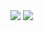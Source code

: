 <div>
  <img src="https://github-readme-stats.xanderbarkhatov.vercel.app/api/top-langs/?username=xanderbarkhatov&langs_count=10&layout=compact&card_width=325&hide_title=true&hide_border=true&custom_title=Languages&bg_color=00000000&text_color=64748b&title_color=ec4899" />
  <img src="https://github-readme-stats.xanderbarkhatov.vercel.app/api?username=xanderbarkhatov&card_width=375&hide_title=true&hide=issues&count_private=true&show_icons=true&hide_border=true&bg_color=00000000&text_color=64748b&title_color=ec4899&icon_color=ec4899" />
</div>

<!--
Here are some ideas to get you started:

- 🔭 I’m currently working on ...
- 🌱 I’m currently learning ...
- 👯 I’m looking to collaborate on ...
- 🤔 I’m looking for help with ...
- 💬 Ask me about ...
- 📫 How to reach me: ...
- 😄 Pronouns: ...
- ⚡ Fun fact: ...
-->
